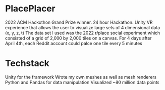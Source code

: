 # PlacePlacer
2022 ACM Hackothon Grand Prize winner.
24 hour Hackathon.
Unity VR experience that allows the user to visualize large sets of 4 dimensional data (x, y, z, t)
The data set I used was the 2022 r/place social experiment which consisted of a grid of 2,000 by 2,000 tiles on a canvas. For 4 days after April 4th, each Reddit account could palce one tile every 5 minutes

# Techstack
Unity for the framework 
Wrote my own meshes as well as mesh renderers
Python and Pandas for data manipulation
Visualized ~80 million data points
